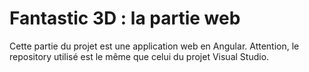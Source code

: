 # Fantastic 3D : la partie web

Cette partie du projet est une application web en Angular.
Attention, le repository utilisé est le même que celui du projet Visual Studio.